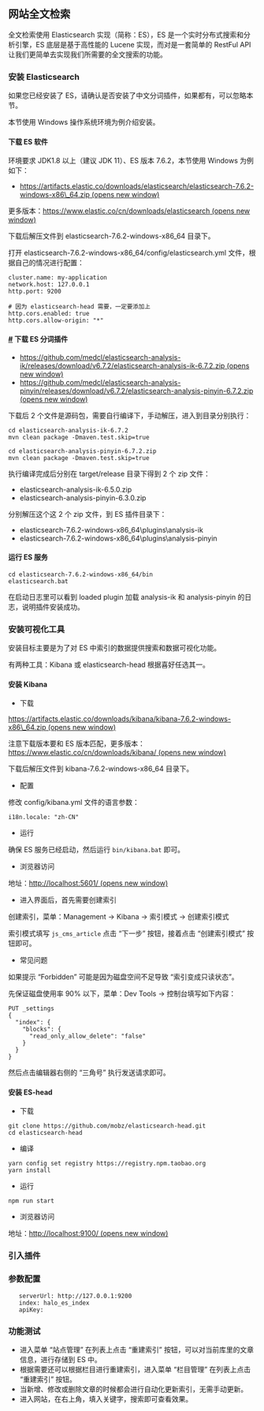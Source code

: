 ## 网站全文检索

全文检索使用 Elasticsearch 实现（简称：ES），ES 是一个实时分布式搜索和分析引擎，ES 底层是基于高性能的 Lucene 实现，而对是一套简单的 RestFul API 让我们更简单去实现我们所需要的全文搜索的功能。

### 安装 Elasticsearch

如果您已经安装了 ES，请确认是否安装了中文分词插件，如果都有，可以忽略本节。

本节使用 Windows 操作系统环境为例介绍安装。

#### 下载 ES 软件

环境要求 JDK1.8 以上（建议 JDK 11）、ES 版本 7.6.2，本节使用 Windows 为例如下：

-   [https://artifacts.elastic.co/downloads/elasticsearch/elasticsearch-7.6.2-windows-x86\_64.zip (opens new window)](https://artifacts.elastic.co/downloads/elasticsearch/elasticsearch-7.6.2-windows-x86_64.zip)

更多版本：[https://www.elastic.co/cn/downloads/elasticsearch (opens new window)](https://www.elastic.co/cn/downloads/elasticsearch)

下载后解压文件到 elasticsearch-7.6.2-windows-x86\_64 目录下。

打开 elasticsearch-7.6.2-windows-x86\_64/config/elasticsearch.yml 文件，根据自己的情况进行配置：

```
cluster.name: my-application
network.host: 127.0.0.1
http.port: 9200

# 因为 elasticsearch-head 需要，一定要添加上
http.cors.enabled: true
http.cors.allow-origin: "*"
```

#### [#](https://jeesite.com/docs/cms/#%E5%8F%82%E6%95%B0%E9%85%8D%E7%BD%AE-2#下载-es-分词插件) 下载 ES 分词插件

-   [https://github.com/medcl/elasticsearch-analysis-ik/releases/download/v6.7.2/elasticsearch-analysis-ik-6.7.2.zip (opens new window)](https://github.com/medcl/elasticsearch-analysis-ik/releases/download/v6.7.2/elasticsearch-analysis-ik-6.7.2.zip)
-   [https://github.com/medcl/elasticsearch-analysis-pinyin/releases/download/v6.7.2/elasticsearch-analysis-pinyin-6.7.2.zip (opens new window)](https://github.com/medcl/elasticsearch-analysis-pinyin/releases/download/v6.7.2/elasticsearch-analysis-pinyin-6.7.2.zip)

下载后 2 个文件是源码包，需要自行编译下，手动解压，进入到目录分别执行：

```
cd elasticsearch-analysis-ik-6.7.2
mvn clean package -Dmaven.test.skip=true

cd elasticsearch-analysis-pinyin-6.7.2.zip
mvn clean package -Dmaven.test.skip=true
```

执行编译完成后分别在 target/release 目录下得到 2 个 zip 文件：

-   elasticsearch-analysis-ik-6.5.0.zip
-   elasticsearch-analysis-pinyin-6.3.0.zip

分别解压这个这 2 个 zip 文件，到 ES 插件目录下：

-   elasticsearch-7.6.2-windows-x86\_64\\plugins\\analysis-ik
-   elasticsearch-7.6.2-windows-x86\_64\\plugins\\analysis-pinyin

#### 运行 ES 服务

```
cd elasticsearch-7.6.2-windows-x86_64/bin
elasticsearch.bat
```

在启动日志里可以看到 loaded plugin 加载 analysis-ik 和 analysis-pinyin 的日志，说明插件安装成功。

### 安装可视化工具

安装目标主要是为了对 ES 中索引的数据提供搜索和数据可视化功能。

有两种工具：Kibana 或 elasticsearch-head 根据喜好任选其一。

#### 安装 Kibana

-   下载

[https://artifacts.elastic.co/downloads/kibana/kibana-7.6.2-windows-x86\_64.zip (opens new window)](https://artifacts.elastic.co/downloads/kibana/kibana-7.6.2-windows-x86_64.zip)

注意下载版本要和 ES 版本匹配，更多版本：[https://www.elastic.co/cn/downloads/kibana/ (opens new window)](https://www.elastic.co/cn/downloads/kibana/)

下载后解压文件到 kibana-7.6.2-windows-x86\_64 目录下。

-   配置

修改 config/kibana.yml 文件的语言参数：

```
i18n.locale: "zh-CN"
```


-   运行

确保 ES 服务已经启动，然后运行 `bin/kibana.bat` 即可。

-   浏览器访问

地址：[http://localhost:5601/ (opens new window)](http://localhost:5601/)

-   进入界面后，首先需要创建索引

创建索引，菜单：Management -> Kibana -> 索引模式 -> 创建索引模式

索引模式填写 `js_cms_article` 点击 “下一步” 按钮，接着点击 “创建索引模式” 按钮即可。

-   常见问题

如果提示 “Forbidden” 可能是因为磁盘空间不足导致 “索引变成只读状态”。

先保证磁盘使用率 90% 以下，菜单：Dev Tools -> 控制台填写如下内容：

```
PUT _settings
{
  "index": {
    "blocks": {
      "read_only_allow_delete": "false"
    }
  }
}
```


然后点击编辑器右侧的 “三角号” 执行发送请求即可。

#### 安装 ES-head

-   下载

```
git clone https://github.com/mobz/elasticsearch-head.git
cd elasticsearch-head
```

-   编译

```
yarn config set registry https://registry.npm.taobao.org
yarn install 
```

-   运行

```
npm run start
```


-   浏览器访问

地址：[http://localhost:9100/ (opens new window)](http://localhost:9100/)

### 引入插件


### 参数配置

```
   serverUrl: http://127.0.0.1:9200
   index: halo_es_index
   apiKey: 
```

### 功能测试

-   进入菜单 “站点管理” 在列表上点击 “重建索引” 按钮，可以对当前库里的文章信息，进行存储到 ES 中。
-   根据需要还可以根据栏目进行重建索引，进入菜单 “栏目管理” 在列表上点击 “重建索引” 按钮。
-   当新增、修改或删除文章的时候都会进行自动化更新索引，无需手动更新。
-   进入网站，在右上角，填入关键字，搜索即可查看效果。